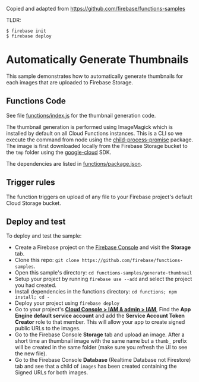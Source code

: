 Copied and adapted from https://github.com/firebase/functions-samples

TLDR:

```
$ firebase init
$ firebase deploy
```

# Automatically Generate Thumbnails

This sample demonstrates how to automatically generate thumbnails for each images that are uploaded to Firebase Storage.

## Functions Code

See file [functions/index.js](functions/index.js) for the thumbnail generation code.

The thumbnail generation is performed using ImageMagick which is installed by default on all Cloud Functions instances. This is a CLI so we execute the command from node using the [child-process-promise](https://www.npmjs.com/package/child-process-promise) package. The image is first downloaded locally from the Firebase Storage bucket to the `tmp` folder using the [google-cloud](https://github.com/GoogleCloudPlatform/google-cloud-node) SDK.

The dependencies are listed in [functions/package.json](functions/package.json).

## Trigger rules

The function triggers on upload of any file to your Firebase project's default Cloud Storage bucket.

## Deploy and test

To deploy and test the sample:

- Create a Firebase project on the [Firebase Console](https://console.firebase.google.com) and visit the **Storage** tab.
- Clone this repo: `git clone https://github.com/firebase/functions-samples`.
- Open this sample's directory: `cd functions-samples/generate-thumbnail`
- Setup your project by running `firebase use --add` and select the project you had created.
- Install dependencies in the functions directory: `cd functions; npm install; cd -`
- Deploy your project using `firebase deploy`
- Go to your project's [**Cloud Console > IAM & admin > IAM**](https://console.cloud.google.com/iam-admin/iam?project=_), Find the **App Engine default service account** and add the **Service Account Token Creator** role to that member. This will allow your app to create signed public URLs to the images.
- Go to the Firebase Console **Storage** tab and upload an image. After a short time an thumbnail image with the same name but a `thumb_` prefix will be created in the same folder (make sure you refresh the UI to see the new file).
- Go to the Firebase Console **Database** (Realtime Database not Firestore) tab and see that a child of `images` has been created containing the Signed URLs for both images.

